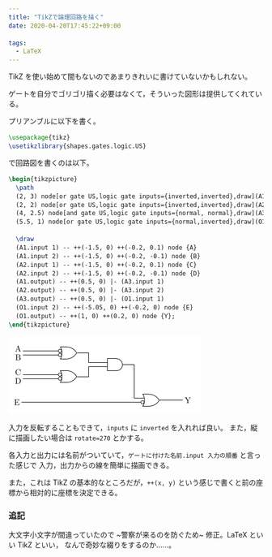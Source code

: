 ```yaml
---
title: "TikZで論理回路を描く"
date: 2020-04-20T17:45:22+09:00

tags:
  - LaTeX
---
```


TikZ を使い始めて間もないのであまりきれいに書けていないかもしれない。

ゲートを自分でゴリゴリ描く必要はなくて，そういった図形は提供してくれている。

プリアンブルに以下を書く。

```tex
\usepackage{tikz}
\usetikzlibrary{shapes.gates.logic.US}
```

で回路図を書くのは以下。

```tex
\begin{tikzpicture}
  \path
  (2, 3) node[or gate US,logic gate inputs={inverted,inverted},draw](A1){}
  (2, 2) node[or gate US,logic gate inputs={inverted,inverted},draw](A2){}
  (4, 2.5) node[and gate US,logic gate inputs={normal, normal},draw](A3){}
  (5.5, 1) node[or gate US,logic gate inputs={normal,inverted},draw](O1){};

  \draw
  (A1.input 1) -- ++(-1.5, 0) ++(-0.2, 0.1) node {A}
  (A1.input 2) -- ++(-1.5, 0) ++(-0.2, -0.1) node {B}
  (A2.input 1) -- ++(-1.5, 0) ++(-0.2, 0.1) node {C}
  (A2.input 2) -- ++(-1.5, 0) ++(-0.2, -0.1) node {D}
  (A1.output) -- ++(0.5, 0) |- (A3.input 1)
  (A2.output) -- ++(0.5, 0) |- (A3.input 2)
  (A3.output) -- ++(0.5, 0) |- (O1.input 1)
  (O1.input 2) -- ++(-5.05, 0) ++(-0.2, 0) node {E}
  (O1.output) -- ++(1, 0) ++(0.2, 0) node {Y};
\end{tikzpicture}
```

![example](example.png)

入力を反転することもできて，`inputs` に `inverted` を入れれば良い。
また，縦に描画したい場合は `rotate=270` とかする。

各入力と出力には名前がついていて，`ゲートに付けた名前.input 入力の順番` と言った感じで
入力，出力からの線を簡単に描画できる。

また，これは TikZ の基本的なところだが，`++(x, y)` という感じで書くと前の座標から相対的に座標を決定できる。

### 追記

大文字小文字が間違っていたので ~警察が来るのを防ぐため~ 修正。LaTeX といい TikZ といい，
なんで奇妙な綴りをするのか……。
